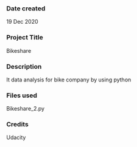 ### Date created
 19 Dec 2020

### Project Title
Bikeshare

### Description
It data analysis for bike company by using python

### Files used
Bikeshare_2.py

### Credits
Udacity

